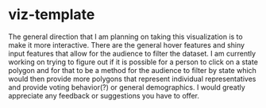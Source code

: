 # viz-template
The general direction that I am planning on taking this visualization is to make it more interactive. There are the general hover features and shiny input features that allow for the audience to filter the dataset.  I am currently working on trying to figure out if it is possible for a person to click on a state polygon and for that to be a method for the audience to filter by state which would then provide more polygons that represent individual representatives and provide voting behavior(?) or general demographics. I would greatly appreciate any feedback or suggestions you have to offer.